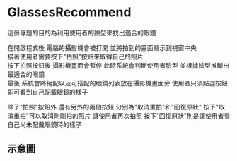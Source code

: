 # GlassesRecommend
這份專題的目的為利用使用者的臉型來找出適合的眼鏡  
  
在開啟程式後 電腦的攝影機會被打開 並將拍到的畫面顯示到視窗中央  
接著使用者需要按下"拍照"按鈕來取得自己的照片  
按下拍照按鈕後 攝影機畫面會暫停 此時系統會判斷使用者臉型 並根據臉型推斷出最適合的眼鏡  
最後 系統會將絕配以及可搭配的眼鏡列表放在攝影機畫面旁 使用者只須點選按鈕即可看到自己配戴眼鏡的樣子  
  
除了"拍照"按鈕外 還有另外的兩個按鈕 分別為"取消重拍"和"回復原狀"
按下"取消重拍"可以取消剛剛拍的照片 讓使用者再次拍照
按下"回復原狀"則是讓使用者看自己尚未配戴眼鏡時的樣子

## 示意圖
